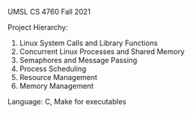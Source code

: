 UMSL CS 4760 Fall 2021

Project Hierarchy:

1. Linux System Calls and Library Functions
2. Concurrent Linux Processes and Shared Memory
3. Semaphores and Message Passing
4. Process Scheduling
5. Resource Management
6. Memory Management
              
              
Language: C, Make for executables
